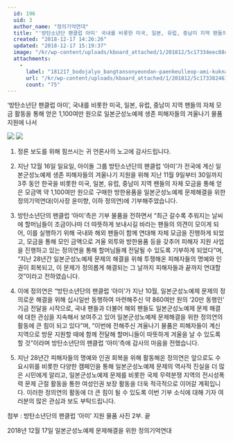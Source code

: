 ```yaml
---
  id: 196
  uid: 3
  author_name: "정의기억연대"
  title: "'방탄소년단 팬클럽 아미' 국내를 비롯한 미국, 일본, 유럽, 중남미 지역 팬들의 자체 모금을 통해 얻은 1,100여만 원으로 일본군성노예제 생존 피해자들의 겨울나기 물품 지원에 나서"
  created: "2018-12-17 14:26:26"
  updated: "2018-12-17 15:19:37"
  image: "/kr/wp-content/uploads/kboard_attached/1/201812/5c17334eec88c2348160.jpg"
  attachments: 
    - 
      label: "181217_bodojalyo_bangtansonyeondan-paenkeulleop-ami-kuknae.oe-paendeului-jache-mokeumeul-tonghae-eoteun-keumaekeulo-ilbonkunseo"
      url: "/kr/wp-content/uploads/kboard_attached/1/201812/5c173382461604626355.pdf"
      count: "75"
---
```

‘방탄소년단 팬클럽 아미’, 국내를 비롯한 미국, 일본, 유럽, 중남미 지역 팬들의 자체 모금 활동을 통해 얻은 1,100여만 원으로 일본군성노예제 생존 피해자들의 겨울나기 물품 지원에 나서

 ![](/kr/wp-content/uploads/kboard_attached/1/201812/5c17334eec88c2348160.jpg)
![](/kr/wp-content/uploads/kboard_attached/1/201812/5c17335e516549816506.jpg)

1. 정론 보도를 위해 힘쓰시는 귀 언론사의 노고에 감사드립니다.

2. 지난 12월 16일 일요일, 아이돌 그룹 방탄소년단의 팬클럽 ‘아미’가 전국에 계신 일본군성노예제 생존 피해자들의 겨울나기 지원을 위해 지난 11월 9일부터 30일까지 3주 동안 한국을 비롯한 미국, 일본, 유럽, 중남미 지역 팬들의 자체 모금을 통해 얻은 모금액 약 1,100여만 원으로 구매한 방한용품을 일본군성노예제 문제해결을 위한 정의기억연대(이사장 윤미향, 이하 정의연)에 기부해주었습니다. 

3. 방탄소년단의 팬클럽 ‘아미’측은 기부 물품을 전하면서 “최근 갈수록 추워지는 날씨에 할머님들이 조금이나마 더 따뜻하게 보내시길 바라는 팬들의 의견이 모이게 되어, 이를 실행하기 위해 국내와 해외 팬들이 함께 연대해 자체 모금을 진행하게 되었고, 모금을 통해 모인 금액으로 겨울 외투와 방한용품 등을 갖추어 피해자 지원 사업을 진행하고 있는 정의연을 통해 할머님들께 전달될 수 있도록 기부하게 되었다”며, “지난 28년간 일본군성노예제 문제의 해결을 위해 투쟁해온 피해자들의 명예와 인권이 회복되고, 이 문제가 정의롭게 해결되는 그 날까지 피해자들과 끝까지 연대할 것”이라고 전하였습니다. 

4. 이에 정의연은 “방탄소년단의 팬클럽 ‘아미’가 지난 10월, 일본군성노예제 문제의 정의로운 해결을 위해 십시일반 동행하여 마련해주신 약 860여만 원의 ‘20만 동행인’ 기금 전달을 시작으로, 국내 팬들과 더불어 해외 팬들도 일본군성노예제 문제 해결에 대한 관심을 지속해서 보여주고 있어 일본군성노예제 문제해결을 위한 정의연의 활동에 큰 힘이 되고 있다”며, “이번에 전해주신 겨울나기 물품은 피해자들이 계신 지역으로 방문 지원할 때에 함께 전달해 할머니들이 따뜻하게 겨울을 날 수 있도록 할 것”이라며 방탄소년단의 팬클럽 ‘아미’측에 감사의 마음을 전했습니다.

5. 지난 28년간 피해자들의 명예와 인권 회복을 위해 활동해온 정의연은 앞으로도 수요시위를 비롯한 다양한 캠페인을 통해 일본군성노예제 문제의 역사적 진실을 더 많은 시민에게 알리고, 일본군성노예제 문제를 비롯한 국제 무력분쟁 지역의 전시성폭력 문제 근절 활동을 통한 여성인권 보장 활동을 더욱 적극적으로 이어갈 계획입니다. 이러한 정의연의 활동에 더 큰 힘이 될 수 있도록 이번 기부 소식에 대해 기자 여러분의 많은 관심과 보도 부탁드립니다. 

첨부 : 방탄소년단의 팬클럽 ‘아미’ 지원 물품 사진 2부. 끝

2018년 12월 17일 
일본군성노예제 문제해결을 위한 정의기억연대